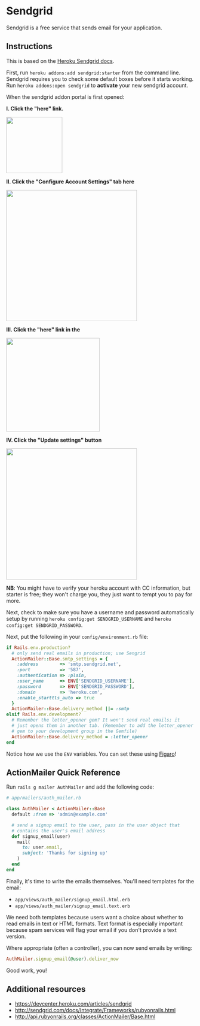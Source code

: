 # Sendgrid

Sendgrid is a free service that sends email for your application.

## Instructions

This is based on the [Heroku Sendgrid docs][sendgrid-docs].

First, run `heroku addons:add sendgrid:starter` from the command line.
Sendgrid requires you to check some default boxes before it starts
working. Run `heroku addons:open sendgrid` to **activate** your new
sendgrid account.

When the sendgrid addon portal is first opened:

  **I. Click the "here" link.**

<img src="http://assets.aaonline.io/fullstack/full-stack-project/old/assets/sendgrid_3.png" height="150px">

  **II. Click the "Configure Account Settings" tab here**

<img src="http://assets.aaonline.io/fullstack/full-stack-project/old/assets/sendgrid_4.png" height="350px">

  **III. Click the "here" link in the**

<img src="http://assets.aaonline.io/fullstack/full-stack-project/old/assets/sendgrid_5.png" height="250px">

  **IV. Click the "Update settings" button**

<img src="http://assets.aaonline.io/fullstack/full-stack-project/old/assets/sendgrid_6.png" height="350px">

**NB**: You might have to verify your heroku account with CC information,
but starter is free; they won't charge you, they just want to tempt
you to pay for more.

Next, check to make sure you have a username and password
automatically setup by running `heroku config:get SENDGRID_USERNAME`
and `heroku config:get SENDGRID_PASSWORD`.

Next, put the following in your `config/environment.rb` file:

```ruby
if Rails.env.production?
  # only send real emails in production; use Sengrid
  ActionMailer::Base.smtp_settings = {
    :address        => 'smtp.sendgrid.net',
    :port           => '587',
    :authentication => :plain,
    :user_name      => ENV['SENDGRID_USERNAME'],
    :password       => ENV['SENDGRID_PASSWORD'],
    :domain         => 'heroku.com',
    :enable_starttls_auto => true
  }
  ActionMailer::Base.delivery_method ||= :smtp
elsif Rails.env.development?
  # Remember the letter_opener gem? It won't send real emails; it
  # just opens them in another tab. (Remember to add the letter_opener
  # gem to your development group in the Gemfile)
  ActionMailer::Base.delivery_method = :letter_opener
end
```

Notice how we use the `ENV` variables. You can set these using
[Figaro][figaro]!

## ActionMailer Quick Reference

Run `rails g mailer AuthMailer` and add the following code:

```ruby
# app/mailers/auth_mailer.rb

class AuthMailer < ActionMailer::Base
  default :from => 'admin@example.com'

  # send a signup email to the user, pass in the user object that
  # contains the user's email address
  def signup_email(user)
    mail(
      to: user.email,
      subject: 'Thanks for signing up'
    )
  end
end
```

Finally, it's time to write the emails themselves. You'll need
templates for the email:

* `app/views/auth_mailer/signup_email.html.erb`
* `app/views/auth_mailer/signup_email.text.erb`

We need both templates because users want a choice about whether to
read emails in text or HTML formats. Text format is especially
important because spam services will flag your email if you don't
provide a text version.

Where appropriate (often a controller), you can now send emails by
writing:

```ruby
AuthMailer.signup_email(@user).deliver_now
```

Good work, you!

[sendgrid-docs]: https://devcenter.heroku.com/articles/sendgrid
[figaro]: https://github.com/appacademy/curriculum/blob/master/full-stack-project/resources/security/figaro.md
[image-1]: http://assets.aaonline.io/fullstack/full-stack-project/old/assets/sendgrid_1.png
[image-2]: http://assets.aaonline.io/fullstack/full-stack-project/old/assets/sendgrid_2.png
[image-3]: http://assets.aaonline.io/fullstack/full-stack-project/old/assets/sendgrid_3.png
[image-4]: http://assets.aaonline.io/fullstack/full-stack-project/old/assets/sendgrid_4.png
[image-5]: http://assets.aaonline.io/fullstack/full-stack-project/old/assets/sendgrid_5.png
[image-6]: http://assets.aaonline.io/fullstack/full-stack-project/old/assets/sendgrid_6.png

## Additional resources

* https://devcenter.heroku.com/articles/sendgrid
* http://sendgrid.com/docs/Integrate/Frameworks/rubyonrails.html
* http://api.rubyonrails.org/classes/ActionMailer/Base.html
